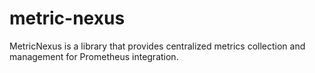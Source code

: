 # metric-nexus
MetricNexus is a library that provides centralized metrics collection and management for Prometheus integration.
